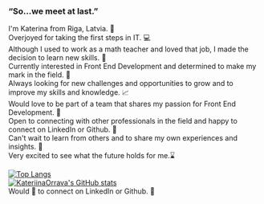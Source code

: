 ### “So…we meet at last.”


I'm Katerina from Riga, Latvia. :round_pushpin: <br/>
Overjoyed for taking the first steps in IT. :computer: <br>
Although I used to work as a math teacher and loved that job, I made the decision to learn new skills. :information_desk_person: <br>
Currently interested in Front End Development and determined to make my mark in the field. :pray: <br>
Always looking for new challenges and opportunities to grow and to improve my skills and knowledge. :chart_with_upwards_trend: <br/>
Would love to be part of a team that shares my passion for Front End Development. :busts_in_silhouette: <br>
Open to connecting with other professionals in the field and happy to connect on LinkedIn or Github. :wave: <br>
Can't wait to learn from others and to share my own experiences and insights. :notebook: <br>
Very excited to see what the future holds for me.:hourglass:<br>

[![Top Langs](https://github-readme-stats.vercel.app/api/top-langs/?username=anuraghazra&hide_progress=true)](https://github.com/anuraghazra/github-readme-stats)
<br/>
[![KateriinaOrrava's GitHub stats](https://github-readme-stats.vercel.app/api?username=KateriinaOrrava)](https://github.com/KateriinaOrrava/github-readme-stats)
<br/>
Would 💙 to connect on LinkedIn or Github. :wave: <br>
